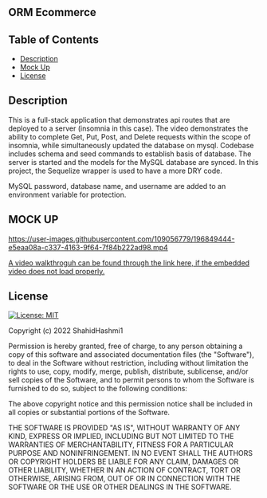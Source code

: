 # <ORM-Ecommerce>

## ORM Ecommerce

## Table of Contents

- [Description](#description)
- [Mock Up](#mock-up)
- [License](#license)

## Description

This is a full-stack application that demonstrates api routes that are deployed to a server (insomnia in this case). The video demonstrates the ability to complete Get, Put, Post, and Delete requests within the scope of insomnia, while simultaneously updated the database on mysql. Codebase includes schema and seed commands to establish basis of database. The server is started and the models for the MySQL database are synced. In this project, the Sequelize wrapper is used to have a more DRY code.
<p>MySQL password, database name, and username are added to an environment variable for protection.</p>

## MOCK UP

https://user-images.githubusercontent.com/109056779/196849444-e5eaa08a-c337-4163-9f64-7f84b222ad98.mp4
  
<a href="https://drive.google.com/file/d/1niw5gYASiaDmCnmDmwoWBaPP_-fkcf7d/view?usp=sharing" target="_blank">A video walkthroguh can be found through the link here, if the embedded video does not load properly.</a>

## License

[![License: MIT](https://img.shields.io/badge/License-MIT-yellow.svg)](https://opensource.org/licenses/MIT)

Copyright (c) 2022 ShahidHashmi1

Permission is hereby granted, free of charge, to any person obtaining a copy
of this software and associated documentation files (the "Software"), to deal
in the Software without restriction, including without limitation the rights
to use, copy, modify, merge, publish, distribute, sublicense, and/or sell
copies of the Software, and to permit persons to whom the Software is
furnished to do so, subject to the following conditions:

The above copyright notice and this permission notice shall be included in all
copies or substantial portions of the Software.

THE SOFTWARE IS PROVIDED "AS IS", WITHOUT WARRANTY OF ANY KIND, EXPRESS OR
IMPLIED, INCLUDING BUT NOT LIMITED TO THE WARRANTIES OF MERCHANTABILITY,
FITNESS FOR A PARTICULAR PURPOSE AND NONINFRINGEMENT. IN NO EVENT SHALL THE
AUTHORS OR COPYRIGHT HOLDERS BE LIABLE FOR ANY CLAIM, DAMAGES OR OTHER
LIABILITY, WHETHER IN AN ACTION OF CONTRACT, TORT OR OTHERWISE, ARISING FROM,
OUT OF OR IN CONNECTION WITH THE SOFTWARE OR THE USE OR OTHER DEALINGS IN THE
SOFTWARE.
